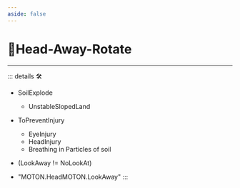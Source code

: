```yaml
---
aside: false
---
```

# 🔷Head-Away-Rotate

---

<!-- =================================================== -->
<!-- =================================================== -->
<!-- =================================================== -->
<!-- =================================================== -->
<!-- =================================================== -->
::: details 🛠

- SoilExplode
    - UnstableSlopedLand
- ToPreventInjury
    - EyeInjury
    - HeadInjury
    - Breathing in Particles of soil
- (LookAway != NoLookAt)

- "MOTON.HeadMOTON.LookAway"
:::

